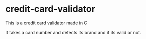 # credit-card-validator

This is a credit card validator made in C

It takes a card number and detects its brand and if its valid or not.
